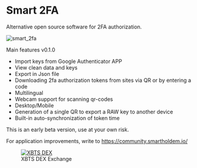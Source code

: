 # Smart 2FA

Alternative open source software for 2FA authorization.

![smart_2fa](https://user-images.githubusercontent.com/9394904/178127325-6f99d064-b3ff-4d97-b782-43dc5d2825d9.png)

Main features v0.1.0

- Import keys from Google Authenticator APP
- View clean data and keys
- Export in Json file
- Downloading 2fa authorization tokens from sites via QR or by entering a code
- Multilingual
- Webcam support for scanning qr-codes
- Desktop/Mobile
- Generation of a single QR to export a RAW key to another device
- Built-in auto-synchronization of token time

This is an early beta version, use at your own risk.

For application improvements, write to https://community.smartholdem.io/


<figure>
<a href="https://xbts.io">
  <img
  src="https://user-images.githubusercontent.com/9394904/178296762-e36a53a1-3f1b-4b76-a13b-1ff079a8e1b9.svg"
  alt="XBTS DEX" title="XBTS Cross-Chain DEX">
</a>
  <figcaption>XBTS DEX Exchange</figcaption>

</figure>

